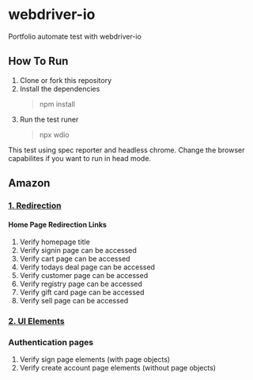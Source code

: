 # webdriver-io
Portfolio automate test with webdriver-io

## How To Run

1. Clone or fork this repository
2. Install the dependencies
   > npm install
3. Run the test runer
   > npx wdio

This test using spec reporter and headless chrome. Change the browser capabilites if you want to run in head mode.

## Amazon

### [1. Redirection](https://github.com/amir-ubay-qa/webdriver-io/blob/master/test/amazon/specs/01-redirections.js)

#### Home Page Redirection Links

1. Verify homepage title
2. Verify signin page can be accessed
3. Verify cart page can be accessed
4. Verify todays deal page can be accessed
5. Verify customer page can be accessed
6. Verify registry page can be accessed
7. Verify gift card page can be accessed
8. Verify sell page can be accessed

### [2. UI Elements](https://github.com/amir-ubay-qa/webdriver-io/blob/master/test/amazon/specs/02-ui-elements.js)

### Authentication pages

1. Verify sign page elements (with page objects)
2. Verify create account page elements (without page objects)